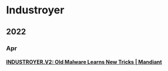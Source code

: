 # Industroyer

## 2022

### Apr

#### [INDUSTROYER.V2: Old Malware Learns New Tricks | Mandiant](industroyer.md#undefined)
